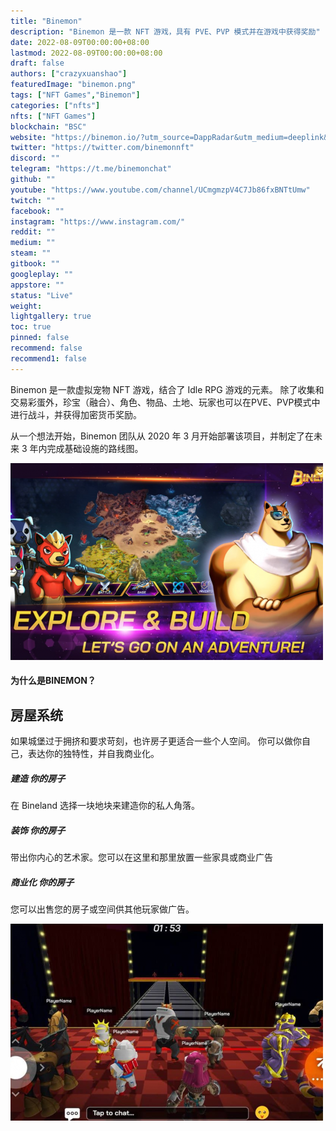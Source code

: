 ```yaml
---
title: "Binemon"
description: "Binemon 是一款 NFT 游戏，具有 PVE、PVP 模式并在游戏中获得奖励"
date: 2022-08-09T00:00:00+08:00
lastmod: 2022-08-09T00:00:00+08:00
draft: false
authors: ["crazyxuanshao"]
featuredImage: "binemon.png"
tags: ["NFT Games","Binemon"]
categories: ["nfts"]
nfts: ["NFT Games"]
blockchain: "BSC"
website: "https://binemon.io/?utm_source=DappRadar&utm_medium=deeplink&utm_campaign=visit-website"
twitter: "https://twitter.com/binemonnft"
discord: ""
telegram: "https://t.me/binemonchat"
github: ""
youtube: "https://www.youtube.com/channel/UCmgmzpV4C7Jb86fxBNTtUmw"
twitch: ""
facebook: ""
instagram: "https://www.instagram.com/"
reddit: ""
medium: ""
steam: ""
gitbook: ""
googleplay: ""
appstore: ""
status: "Live"
weight: 
lightgallery: true
toc: true
pinned: false
recommend: false
recommend1: false
---
```

<p>Binemon 是一款虚拟宠物 NFT 游戏，结合了 Idle RPG 游戏的元素。 除了收集和交易彩蛋外，珍宝（融合）、角色、物品、土地、玩家也可以在PVE、PVP模式中进行战斗，并获得加密货币奖励。</p>
<p>从一个想法开始，Binemon 团队从 2020 年 3 月开始部署该项目，并制定了在未来 3 年内完成基础设施的路线图。</p>

![idsn](idsn.png)

#### 为什么是BINEMON？

## 房屋系统

如果城堡过于拥挤和要求苛刻，也许房子更适合一些个人空间。
你可以做你自己，表达你的独特性，并自我商业化。

##### 建造 你的房子

在 Bineland 选择一块地块来建造你的私人角落。

##### 装饰 你的房子

带出你内心的艺术家。您可以在这里和那里放置一些家具或商业广告

##### 商业化 你的房子

您可以出售您的房子或空间供其他玩家做广告。

![isnda](isnda.png)